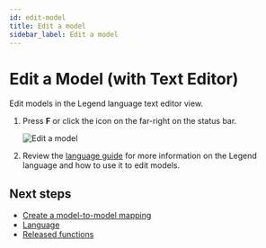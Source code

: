 ```yaml
---
id: edit-model
title: Edit a model
sidebar_label: Edit a model
---
```


# Edit a Model (with Text Editor)

Edit models in the Legend language text editor view.

1. Press **F** or click the icon on the far-right on the status bar.

    ![Edit a model](images/edit-model.JPG)

2. Review the [language guide](legend-language.md) for more information on the Legend language and how to use it to edit models.

## Next steps

- [Create a model-to-model mapping](create-model-to-model-mapping.md)
- [Language](legend-language.md)
- [Released functions](released-functions.md)
